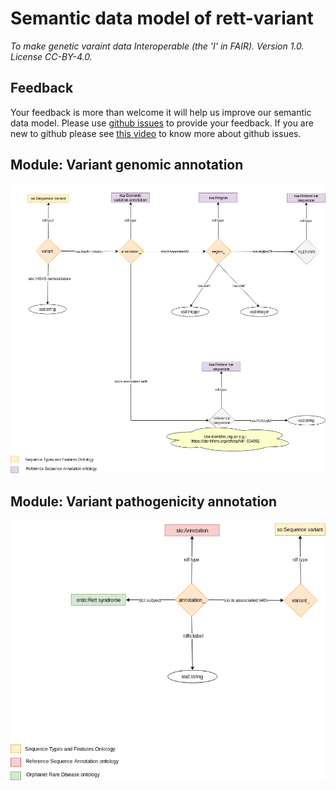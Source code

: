 # Semantic data model of rett-variant
_To make genetic varaint data Interoperable (the 'I' in FAIR). Version 1.0. License CC-BY-4.0._

## Feedback
Your feedback is more than welcome it will help us improve our semantic data model. Please use [github issues](https://github.com/LUMC-BioSemantics/ERN-common-data-elements/issues) to provide your feedback. If you are new to github please see [this video](https://www.youtube.com/watch?v=TJlYiMp8FuY) to know more about github issues.   

## Module: Variant genomic annotation

<p align="center"> 
    <a href="https://drive.google.com/file/d/1YErHEiBDvBZqOgiwBR0ImD4otFm_-cHU/view?usp=sharing" target="_blank">
        <img src="https://github.com/LUMC-BioSemantics/rett-variant/blob/master/images/rett-variant-genomic-annotation.png"> 
    </a>
</p>


## Module: Variant pathogenicity annotation

<p align="center"> 
    <a href="https://drive.google.com/file/d/1sgEQnsy9EUOZGRPcxI9cqB15h6i799jH/view?usp=sharing" target="_blank">
        <img src="https://github.com/LUMC-BioSemantics/rett-variant/blob/master/images/rett-variant-pathogenicity-annotation.png"> 
    </a>
</p>

